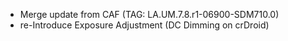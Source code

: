 - Merge update from CAF (TAG: LA.UM.7.8.r1-06900-SDM710.0)
- re-Introduce Exposure Adjustment (DC Dimming on crDroid)
